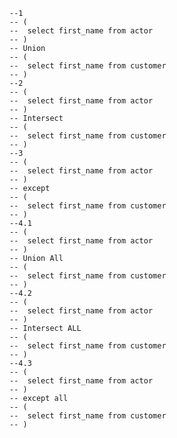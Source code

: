     --1
    -- (
    -- 	select first_name from actor
    -- )
    -- Union
    -- (
    -- 	select first_name from customer
    -- )
    --2
    -- (
    -- 	select first_name from actor
    -- )
    -- Intersect
    -- (
    -- 	select first_name from customer
    -- )
    --3
    -- (
    -- 	select first_name from actor
    -- )
    -- except
    -- (
    -- 	select first_name from customer
    -- )
    --4.1
    -- (
    -- 	select first_name from actor
    -- )
    -- Union All
    -- (
    -- 	select first_name from customer
    -- )
    --4.2
    -- (
    -- 	select first_name from actor
    -- )
    -- Intersect ALL
    -- (
    -- 	select first_name from customer
    -- )
    --4.3
    -- (
    -- 	select first_name from actor
    -- )
    -- except all
    -- (
    -- 	select first_name from customer
    -- )
